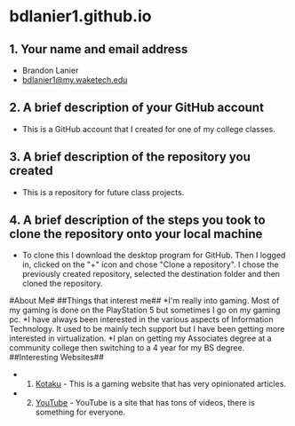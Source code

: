 # bdlanier1.github.io

## 1.  Your name and email address
* Brandon Lanier 
* bdlanier1@my.waketech.edu

## 2.  A brief description of your GitHub account
* This is a GitHub account that I created for one of my college classes.

## 3.  A brief description of the repository you created
* This is a repository for future class projects.

## 4.  A brief description of the steps you took to clone the repository onto your local machine
* To clone this I download the desktop program for GitHub.  Then I logged in, clicked on the "+" icon and chose "Clone a repository".  I chose the previously created repository, selected the destination folder and then cloned the repository. 

#About Me#
##Things that interest me##
*I'm really into gaming.  Most of my gaming is done on the PlayStation 5 but sometimes I go on my gaming pc.
*I have always been interested in the various aspects of Information Technology.  It used to be mainly tech support but I have been getting more interested in virtualization.
*I plan on getting my Associates degree at a community college then switching to a 4 year for my BS degree.
##Interesting Websites##
* 1.  [Kotaku](www.kotaku.com) - This is a gaming website that has very opinionated articles.
* 2.  [YouTube](www.youtube.com) - YouTube is a site that has tons of videos, there is something for everyone.


